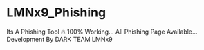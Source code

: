 # LMNx9_Phishing
Its A Phishing Tool 🔥 100% Working... All Phishing Page Available... Development By DARK TEAM LMNx9 
